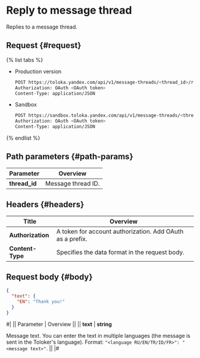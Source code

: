 # Reply to message thread

Replies to a message thread.

## Request {#request}

{% list tabs %}

- Production version

    ```bash
    POST https://toloka.yandex.com/api/v1/message-threads/<thread_id>/reply
    Authorization: OAuth <OAuth token>
    Content-Type: application/JSON
    ```

- Sandbox

    ```bash
    POST https://sandbox.toloka.yandex.com/api/v1/message-threads/<thread_id>/reply
    Authorization: OAuth <OAuth token>
    Content-Type: application/JSON
    ```

{% endlist %}

## Path parameters {#path-params}

Parameter | Overview
----- | -----
**thread_id** | Message thread ID.

## Headers {#headers}

Title | Overview
----- | -----
**Authorization** | A token for account authorization. Add OAuth as a prefix.
**Content-Type** | Specifies the data format in the request body.

## Request body {#body}

```json
{
  "text": {
    "EN": "Thank you!"
  }
}
```

#|
|| Parameter | Overview ||
|| **text** | **string**

Message text. You can enter the text in multiple languages (the message is sent in the Toloker's language). Format: `"<language RU/EN/TR/ID/FR>": "<message text>"`. ||
|#